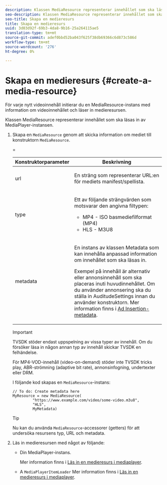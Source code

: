 ```yaml
---
description: Klassen MediaResource representerar innehållet som ska läsas in av MediaPlayer-instansen.
seo-description: Klassen MediaResource representerar innehållet som ska läsas in av MediaPlayer-instansen.
seo-title: Skapa en medieresurs
title: Skapa en medieresurs
uuid: 3d03d92f-69b3-4da8-9b16-25a264115ae5
translation-type: tm+mt
source-git-commit: adef0bbd52ba043f625f38db69366c6d873c586d
workflow-type: tm+mt
source-wordcount: '276'
ht-degree: 0%

---
```



# Skapa en medieresurs {#create-a-media-resource}

För varje nytt videoinnehåll initierar du en MediaResource-instans med information om videoinnehållet och läser in medieresursen.

Klassen MediaResource representerar innehållet som ska läsas in av MediaPlayer-instansen.

1. Skapa en `MediaResource` genom att skicka information om mediet till konstruktorn `MediaResource`.

   <table id="table_DD0D5D9129D54F73881399B9B4FF546A"> 
    <thead> 
      <tr> 
      <th colname="col1" class="entry"> Konstruktorparameter </th> 
      <th colname="col2" class="entry"> Beskrivning </th> 
      </tr>
    </thead>
    =<tbody> 
      <tr> 
      <td colname="col1"><span class="codeph"> url</span> </td> 
      <td colname="col2"> <p>En sträng som representerar URL:en för mediets manifest/spellista. </p> </td> 
      </tr> 
      <tr> 
      <td colname="col1"><span class="codeph"> type</span> </td> 
      <td colname="col2"> <p>Ett av följande strängvärden som motsvarar den angivna filtypen: 
        <ul id="ul_7512E90B7B294EF9BFBA2D68DE678CBB"> 
        <li id="li_AA84434E84184A3D909552794B425ABD"><span class="codeph"> MP4</span> - ISO basmediefilformat (MP4) </li> 
        <li id="li_8A2F3752569344B59EE30303A8393488"><span class="codeph"> HLS</span> - M3U8 </li> 
        </ul> </p> </td> 
      </tr> 
      <tr> 
      <td colname="col1"><span class="codeph"> metadata</span> </td> 
      <td colname="col2"> <p>En instans av klassen <span class="codeph"> Metadata</span> som kan innehålla anpassad information om innehållet som ska läsas in. </p> <p>Exempel på innehåll är alternativ eller annonsinnehåll som ska placeras inuti huvudinnehållet. Om du använder annonsering ska du ställa in <span class="codeph"> AuditudeSettings</span> innan du använder konstruktorn. Mer information finns i <a href="../../../tvsdk-1.4-for-desktop-hls/ad-insertion/ad-insertion-metadata/c-psdk-dhls-1.4-ad-insertion-metadata.md" format="dita" scope="local"> Ad Insertion-metadata</a>. </p> </td> 
      </tr> 
    </tbody> 
   </table>

   >[!IMPORTANT]
   >
   >TVSDK stöder endast uppspelning av vissa typer av innehåll. Om du försöker läsa in någon annan typ av innehåll skickar TVSDK en felhändelse.
   >
   >För MP4-VOD-innehåll (video-on-demand) stöder inte TVSDK tricks play, ABR-strömning (adaptive bit rate), annonsinfogning, undertexter eller DRM.

   I följande kod skapas en `MediaResource`-instans:

   ```
   // To do: Create metadata here
   MyResource = new MediaResource(
            "https://www.example.com/video/some-video.m3u8", 
            "HLS",
            MyMetadata)
   ```

   >[!TIP]
   >
   >Nu kan du använda `MediaResource`-accessorer (getters) för att undersöka resursens typ, URL och metadata.

1. Läs in medieresursen med något av följande:

   * Din MediaPlayer-instans.

      Mer information finns i [Läs in en medieresurs i mediaplayer](../../../tvsdk-1.4-for-desktop-hls/t-psdk-dhls-1.4-configure/c-psdk-dhls-1.4-mediaplayer-initialize-for-video/t-psdk-dhls-1.4-media-resource-load.md).
   * A `MediaPlayerItemLoader` Mer information finns i [Läs in en medieresurs i mediaplayer](../../../tvsdk-1.4-for-desktop-hls/t-psdk-dhls-1.4-configure/c-psdk-dhls-1.4-mediaplayer-initialize-for-video/t-psdk-dhls-1.4-media-resource-load.md).

